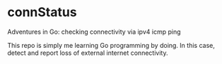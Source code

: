 # connStatus

Adventures in Go: checking connectivity via ipv4 icmp ping

This repo is simply me learning Go programming by doing. In this case, detect and report loss of 
external internet connectivity.
